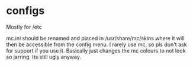 # configs
Mostly for /etc

mc.ini should be renamed and placed in /usr/share/mc/skins where it will then be accessible from the config menu. I rarely use mc, so pls don't ask for support if you use it. Basically just changes the mc colours to not look so jarring. Its still ugly anyway.
